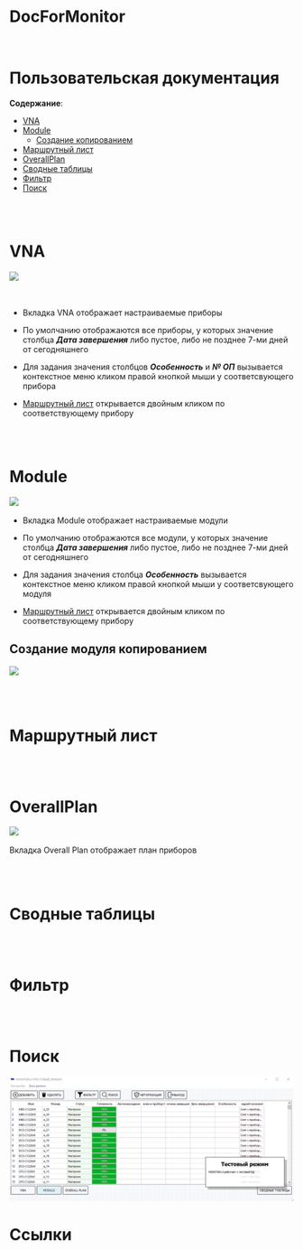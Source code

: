 # DocForMonitor

<br>

# Пользовательская документация

**Содержание**:
* [VNA](#vna)
* [Module](#module)
   * [Создание копированием](#создание-модуля-копированием)
* [Маршрутный лист](#маршрутный-лист)
* [OverallPlan](#overallplan)
* [Сводные таблицы](#сводные-таблицы)
* [Фильтр](#фильтр)
* [Поиск](#поиск)

<br><br> 

# VNA

![][png_vna]

<br> 

* Вкладка VNA отображает настраиваемые приборы

* По умолчанию отображаются все приборы, у которых значение столбца **_Дата завершения_** либо пустое, либо не позднее 7-ми дней от сегодняшнего

* Для задания значения столбцов **_Особенность_** и **_№ ОП_** вызывается контекстное меню кликом правой кнопкой мыши у соответсвующего прибора

* [Маршрутный лист](#маршрутный-лист) открывается двойным кликом по соответствующему прибору

<br><br> 

# Module

![][png_mod]

* Вкладка Module отображает настраиваемые модули

* По умолчанию отображаются все модули, у которых значение столбца **_Дата завершения_** либо пустое, либо не позднее 7-ми дней от сегодняшнего

* Для задания значения столбца **_Особенность_** вызывается контекстное меню кликом правой кнопкой мыши у соответсвующего модуля

*  [Маршрутный лист](#маршрутный-лист) открывается двойным кликом по соответствующему прибору

## Создание модуля копированием

![][gif_copy_creator]


<br><br> 

# Маршрутный лист

<br><br> 

# OverallPlan

![][png_plan]

Вкладка Overall Plan отображает план приборов

<br><br> 

# Сводные таблицы


<br><br> 

# Фильтр


<br><br> 

# Поиск

![Поиск][gif_search]


# Ссылки


[png_vna]:          png/vna.png
[png_mod]:          png/module.png
[png_plan]:         png/plan.png
[gif_search]:       gif/search.gif
[gif_copy_creator]: gif/copy_creator.gif



<!-- 
[logo_preloader]: documentation_img/logo_preloader.png
[logo_init_mode]: documentation_img/logo_init_mode.png
[logo_init_wifi]: documentation_img/logo_init_wifi.png 
-->